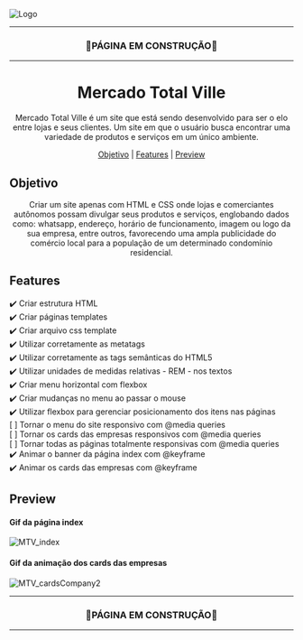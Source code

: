 
![Logo](https://user-images.githubusercontent.com/68918326/145571249-43b90124-b7d6-4ccf-b7dd-8948d255cd39.PNG)

<hr>
<h3 align="center">🚧PÁGINA EM CONSTRUÇÃO🚧</h3>
<hr>

<h1 align="center">Mercado Total Ville</h1>



<p align="center">Mercado Total Ville é um site que está sendo desenvolvido para ser o elo entre lojas e seus clientes. Um site em que o usuário busca encontrar uma variedade de produtos e serviços em um único ambiente.</p>

<p align="center">
  <a href="#objetivo">Objetivo</a> |
  <a href="#features">Features</a> |
  <a href="#preview">Preview</a>
</p>


## Objetivo
<p align="center">
  Criar um site apenas com HTML e CSS onde lojas e comerciantes autônomos possam divulgar seus produtos e serviços, englobando dados como: whatsapp, endereço, horário de funcionamento, imagem ou logo da sua empresa, entre outros, favorecendo uma ampla publicidade do comércio local para a população de um determinado condomínio residencial.
</p>


## Features

  ✔️ Criar estrutura HTML <br>
  ✔️ Criar páginas templates <br>
  ✔️ Criar arquivo css template <br>
  ✔️ Utilizar corretamente as metatags <br>
  ✔️ Utilizar corretamente as tags semânticas do HTML5 <br>
  ✔️ Utilizar unidades de medidas relativas - REM - nos textos <br>
  ✔️ Criar menu horizontal com flexbox <br>
  ✔️ Criar mudanças no menu ao passar o mouse <br>
  ✔️ Utilizar flexbox para gerenciar posicionamento dos itens nas páginas <br>
  [ ] Tornar o menu do site responsivo com @media queries <br>
  [ ] Tornar os cards das empresas responsivos com @media queries <br>
  [ ] Tornar todas as páginas totalmente responsivas  com @media queries <br>
  ✔️ Animar o banner da página index com @keyframe <br>
  ✔️ Animar os cards das empresas com @keyframe <br>
  
    
## Preview

#### Gif da página index
![MTV_index](https://user-images.githubusercontent.com/68918326/146215696-b9146e9a-02a3-47ee-81d5-9a34176d5e3c.gif)

#### Gif da animação dos cards das empresas
![MTV_cardsCompany2](https://user-images.githubusercontent.com/68918326/146558925-78cfdc70-6b49-4833-a69b-55caa26e5096.gif)


<hr>
<h3 align="center">🚧PÁGINA EM CONSTRUÇÃO🚧</h3>
<hr>
